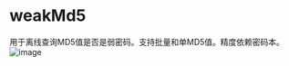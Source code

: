 # weakMd5
用于离线查询MD5值是否是弱密码。支持批量和单MD5值。精度依赖密码本。
![image](https://user-images.githubusercontent.com/52694396/173726633-95b30a00-2fab-41f2-88e6-eda07558f984.png)
